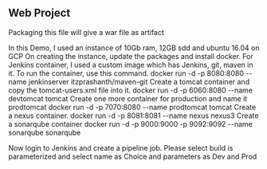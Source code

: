 ## Web Project
Packaging this file will give a war file as artifact

In this Demo, I used an instance of 10Gb ram, 12GB sdd and ubuntu 16.04 on GCP
On creating the instance, update the packages and install docker.
For Jenkins container, I used a custom image which has Jenkins, git, maven in it.
To run the container, use this command.
docker run -d -p 8080:8080 --name jenkinserver itzprashanth/maven-git
Create a tomcat container and copy the tomcat-users.xml file into it.
docker run -d -p 6060:8080 --name devtomcat tomcat
Create one more container for production and name it prodtomcat
docker run -d -p 7070:8080 --name prodtomcat tomcat
Create a nexus container.
docker run -d -p 8081:8081 --name nexus nexus3
Create a sonarqube container
docker run -d -p 9000:9000 -p 9092:9092 --name sonarqube sonarqube

Now login to Jenkins and create a pipeline job.
Please select build is parameterized and select name as Choice and parameters as Dev and Prod
 
